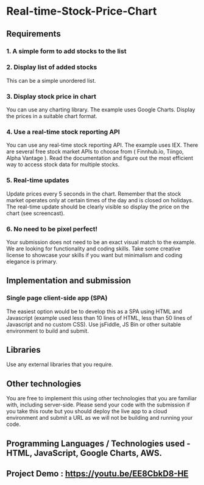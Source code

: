 # Real-time-Stock-Price-Chart

## Requirements
### 1. A simple form to add stocks to the list
### 2. Display list of added stocks
This can be a simple unordered list.

### 3. Display stock price in chart
You can use any charting library. The example uses Google Charts. Display the prices in a suitable chart format.

### 4. Use a real-time stock reporting API
You can use any real-time stock reporting API. The example uses IEX. There are several free stock market APIs to choose from ( Finnhub.io, Tiingo, Alpha Vantage ). Read the documentation and figure out the most efficient way to access stock data for multiple stocks.

### 5. Real-time updates
Update prices every 5 seconds in the chart. Remember that the stock market operates only at certain times of the day and is closed on holidays. The real-time update should be clearly visible so display the price on the chart (see screencast).

### 6. No need to be pixel perfect!
Your submission does not need to be an exact visual match to the example. We are looking for functionality and coding skills. Take some creative license to showcase your skills if you want but minimalism and coding elegance is primary.

## Implementation and submission
### Single page client-side app (SPA)
The easiest option would be to develop this as a SPA using HTML and Javascript (example used less than 10 lines of HTML, less than 50 lines of Javascript and no custom CSS). Use jsFiddle, JS Bin or other suitable environment to build and submit.

## Libraries
Use any external libraries that you require.

## Other technologies
You are free to implement this using other technologies that you are familiar with, including server-side. Please send your code with the submission if you take this route but you should deploy the live app to a cloud environment and submit a URL as we will not be building and running your code.

## Programming Languages / Technologies used - HTML, JavaScript, Google Charts, AWS.
## Project Demo : https://youtu.be/EE8CbkD8-HE
